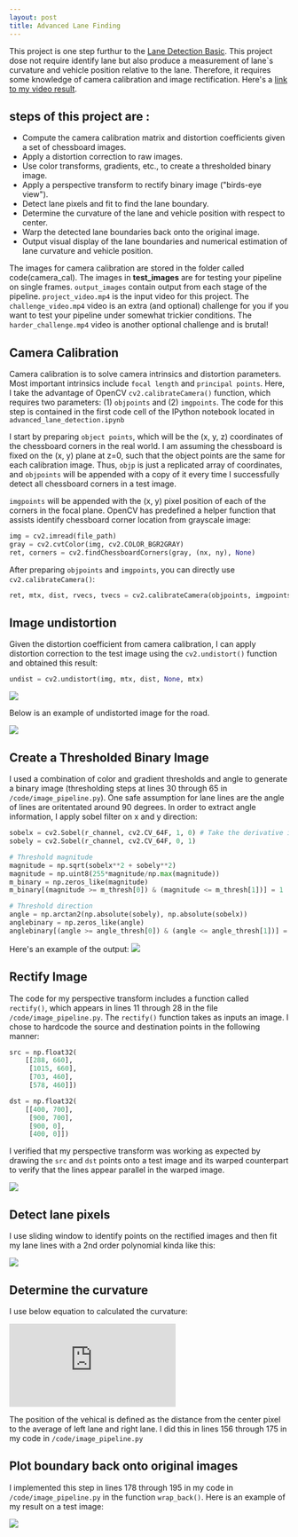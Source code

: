 ```yaml
---
layout: post
title: Advanced Lane Finding 
---
```


This project is one step furthur to the [Lane Detection Basic](https://jiajuns.github.io/LaneDetectionBasic). This project dose not require identify lane but also produce a measurement of lane`s curvature and vehicle position relative to the lane. Therefore, it requires some knowledge of camera calibration and image rectification. Here's a [link to my video result](https://raw.githubusercontent.com/jiajuns/AdvancedLaneLines/master/project_video.mp4).


steps of this project are :
---
* Compute the camera calibration matrix and distortion coefficients given a set of chessboard images.
* Apply a distortion correction to raw images.
* Use color transforms, gradients, etc., to create a thresholded binary image.
* Apply a perspective transform to rectify binary image ("birds-eye view").
* Detect lane pixels and fit to find the lane boundary.
* Determine the curvature of the lane and vehicle position with respect to center.
* Warp the detected lane boundaries back onto the original image.
* Output visual display of the lane boundaries and numerical estimation of lane curvature and vehicle position.

The images for camera calibration are stored in the folder called code(camera_cal).  The images in **test_images** are for testing your pipeline on single frames. `output_images` contain output from each stage of the pipeline. `project_video.mp4` is the input video for this project. The `challenge_video.mp4` video is an extra (and optional) challenge for you if you want to test your pipeline under somewhat trickier conditions. The `harder_challenge.mp4` video is another optional challenge and is brutal!


Camera Calibration
---
Camera calibration is to solve camera intrinsics and distortion parameters. Most important intrinsics include `focal length` and `principal points`. Here, I take the advantage of OpenCV `cv2.calibrateCamera()` function, which requires two parameters: (1) `objpoints` and (2) `imgpoints`. The code for this step is contained in the first code cell of the IPython notebook located in `advanced_lane_detection.ipynb`

I start by preparing `object points`, which will be the (x, y, z) coordinates of the chessboard corners in the real world. I am assuming the chessboard is fixed on the (x, y) plane at z=0, such that the object points are the same for each calibration image.  Thus, `objp` is just a replicated array of coordinates, and `objpoints` will be appended with a copy of it every time I successfully detect all chessboard corners in a test image.

`imgpoints` will be appended with the (x, y) pixel position of each of the corners in the focal plane. OpenCV has predefined a helper function that assists identify chessboard corner location from grayscale image:

```python
img = cv2.imread(file_path)
gray = cv2.cvtColor(img, cv2.COLOR_BGR2GRAY)
ret, corners = cv2.findChessboardCorners(gray, (nx, ny), None)
```
After preparing `objpoints` and `imgpoints`, you can directly use `cv2.calibrateCamera()`:

```python
ret, mtx, dist, rvecs, tvecs = cv2.calibrateCamera(objpoints, imgpoints, img.shape[:2], None, None)
```

Image undistortion
---

Given the distortion coefficient from camera calibration, I can apply distortion correction to the test image using the `cv2.undistort()` function and obtained this result:

```python
undist = cv2.undistort(img, mtx, dist, None, mtx)
```

<img src="https://raw.githubusercontent.com/jiajuns/AdvancedLaneLines/master/examples/undistort_output.png">

Below is an example of undistorted image for the road.

<img src="https://raw.githubusercontent.com/jiajuns/AdvancedLaneLines/master/examples/undistort_test.png">


Create a Thresholded Binary Image
---
I used a combination of color and gradient thresholds and angle to generate a binary image (thresholding steps at lines 30 through 65 in `/code/image_pipeline.py`).
One safe assumption for lane lines are the angle of lines are oritentated around 90 degrees. In order to extract angle information, I apply sobel filter on x and y direction:

```python
sobelx = cv2.Sobel(r_channel, cv2.CV_64F, 1, 0) # Take the derivative in x
sobely = cv2.Sobel(r_channel, cv2.CV_64F, 0, 1)

# Threshold magnitude
magnitude = np.sqrt(sobelx**2 + sobely**2)
magnitude = np.uint8(255*magnitude/np.max(magnitude))
m_binary = np.zeros_like(magnitude)
m_binary[(magnitude >= m_thresh[0]) & (magnitude <= m_thresh[1])] = 1

# Threshold direction
angle = np.arctan2(np.absolute(sobely), np.absolute(sobelx))
anglebinary = np.zeros_like(angle)
anglebinary[(angle >= angle_thresh[0]) & (angle <= angle_thresh[1])] = 1
```

Here's an example of the output:
<img src="https://raw.githubusercontent.com/jiajuns/AdvancedLaneLines/master/examples/binary_example.png">

Rectify Image
---
The code for my perspective transform includes a function called `rectify()`, which appears in lines 11 through 28 in the file `/code/image_pipeline.py`.  The `rectify()` function takes as inputs an image.  I chose to hardcode the source and destination points in the following manner:

```python
src = np.float32(
    [[288, 660],
     [1015, 660],
     [703, 460],
     [578, 460]])

dst = np.float32(
    [[400, 700],
     [900, 700],
     [900, 0],
     [400, 0]])
```

I verified that my perspective transform was working as expected by drawing the `src` and `dst` points onto a test image and its warped counterpart to verify that the lines appear parallel in the warped image.

<img src="https://raw.githubusercontent.com/jiajuns/AdvancedLaneLines/master/examples/recitfied_result.png">

Detect lane pixels
---
I use sliding window to identify points on the rectified images and then fit my lane lines with a 2nd order polynomial kinda like this:

<img src="https://raw.githubusercontent.com/jiajuns/AdvancedLaneLines/master/examples/fit_line.png">

Determine the curvature
---
I use below equation to calculated the curvature:

![equation](http://www.sciweavers.org/tex2img.php?eq=%5B1%2B%282Ay%2BB%29%5E2%5D%5E%7B3%2F2%7D%2F%7C2A%7C&bc=White&fc=Black&im=png&fs=12&ff=arev&edit=0)

The position of the vehical is defined as the distance from the center pixel to the average of left lane and right lane. I did this in lines 156 through 175 in my code in `/code/image_pipeline.py`

Plot boundary back onto original images
---
I implemented this step in lines 178 through 195 in my code in `/code/image_pipeline.py` in the function `wrap_back()`.  Here is an example of my result on a test image:

<img src="https://raw.githubusercontent.com/jiajuns/AdvancedLaneLines/master/examples/output_image.png">
